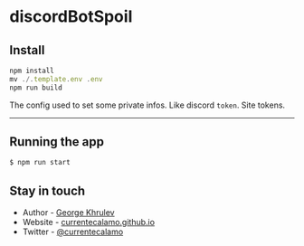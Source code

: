 # discordBotSpoil

## Install

```javascript
npm install
mv ./.template.env .env
npm run build
```

The config used to set some private infos. Like discord `token`. Site tokens.

---


## Running the app
```javascript
$ npm run start
```
## Stay in touch
- Author - [George Khrulev](https://github.com/CurrenteCalamo)
- Website - [currentecalamo.github.io](https://currentecalamo.github.io/)
- Twitter - [@currentecalamo](https://twitter.com/currentecalamo)

